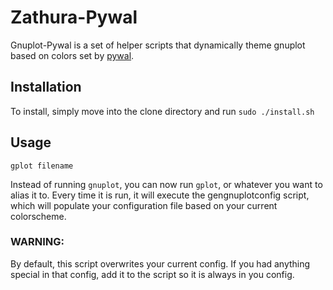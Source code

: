 # Zathura-Pywal

Gnuplot-Pywal is a set of helper scripts that dynamically theme gnuplot based on colors set by [pywal](https://github.com/dylanaraps/pywal).


## Installation

To install, simply move into the clone directory and run `sudo ./install.sh`

## Usage

`gplot filename`

Instead of running `gnuplot`, you can now run `gplot`, or whatever you want to alias it to. Every time it is run, it will execute the gengnuplotconfig script, which will populate your configuration file based on your current colorscheme.

### WARNING:
By default, this script overwrites your current config. If you had anything special in that config, add it to the script so it is always in you config.

